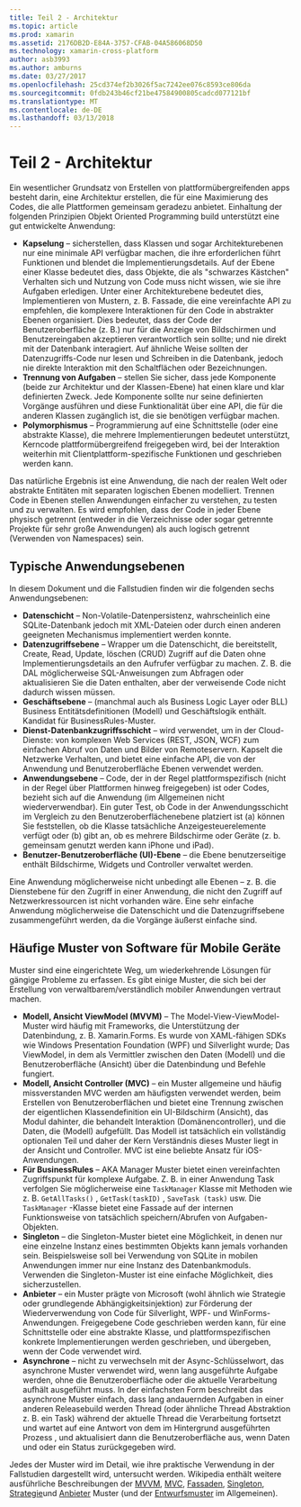 ```yaml
---
title: Teil 2 - Architektur
ms.topic: article
ms.prod: xamarin
ms.assetid: 2176DB2D-E84A-3757-CFAB-04A586068D50
ms.technology: xamarin-cross-platform
author: asb3993
ms.author: amburns
ms.date: 03/27/2017
ms.openlocfilehash: 25cd374ef2b3026f5ac7242ee076c8593ce806da
ms.sourcegitcommit: 0fdb243b46cf21be47584900805cadcd077121bf
ms.translationtype: MT
ms.contentlocale: de-DE
ms.lasthandoff: 03/13/2018
---
```

# <a name="part-2---architecture"></a>Teil 2 - Architektur

Ein wesentlicher Grundsatz von Erstellen von plattformübergreifenden apps besteht darin, eine Architektur erstellen, die für eine Maximierung des Codes, die alle Plattformen gemeinsam geradezu anbietet. Einhaltung der folgenden Prinzipien Objekt Oriented Programming build unterstützt eine gut entwickelte Anwendung:

-   **Kapselung** – sicherstellen, dass Klassen und sogar Architekturebenen nur eine minimale API verfügbar machen, die ihre erforderlichen führt Funktionen und blendet die Implementierungsdetails. Auf der Ebene einer Klasse bedeutet dies, dass Objekte, die als "schwarzes Kästchen" Verhalten sich und Nutzung von Code muss nicht wissen, wie sie ihre Aufgaben erledigen. Unter einer Architekturebene bedeutet dies, Implementieren von Mustern, z. B. Fassade, die eine vereinfachte API zu empfehlen, die komplexere Interaktionen für den Code in abstrakter Ebenen organisiert. Dies bedeutet, dass der Code der Benutzeroberfläche (z. B.) nur für die Anzeige von Bildschirmen und Benutzereingaben akzeptieren verantwortlich sein sollte; und nie direkt mit der Datenbank interagiert. Auf ähnliche Weise sollten der Datenzugriffs-Code nur lesen und Schreiben in die Datenbank, jedoch nie direkte Interaktion mit den Schaltflächen oder Bezeichnungen.
-   **Trennung von Aufgaben** – stellen Sie sicher, dass jede Komponente (beide zur Architektur und der Klassen-Ebene) hat einen klare und klar definierten Zweck. Jede Komponente sollte nur seine definierten Vorgänge ausführen und diese Funktionalität über eine API, die für die anderen Klassen zugänglich ist, die sie benötigen verfügbar machen.
-   **Polymorphismus** – Programmierung auf eine Schnittstelle (oder eine abstrakte Klasse), die mehrere Implementierungen bedeutet unterstützt, Kerncode plattformübergreifend freigegeben wird, bei der Interaktion weiterhin mit Clientplattform-spezifische Funktionen und geschrieben werden kann.


Das natürliche Ergebnis ist eine Anwendung, die nach der realen Welt oder abstrakte Entitäten mit separaten logischen Ebenen modelliert. Trennen Code in Ebenen stellen Anwendungen einfacher zu verstehen, zu testen und zu verwalten. Es wird empfohlen, dass der Code in jeder Ebene physisch getrennt (entweder in die Verzeichnisse oder sogar getrennte Projekte für sehr große Anwendungen) als auch logisch getrennt (Verwenden von Namespaces) sein.

 <a name="Typical_Application_Layers" />


## <a name="typical-application-layers"></a>Typische Anwendungsebenen

In diesem Dokument und die Fallstudien finden wir die folgenden sechs Anwendungsebenen:

-   **Datenschicht** – Non-Volatile-Datenpersistenz, wahrscheinlich eine SQLite-Datenbank jedoch mit XML-Dateien oder durch einen anderen geeigneten Mechanismus implementiert werden konnte.
-   **Datenzugriffsebene** – Wrapper um die Datenschicht, die bereitstellt, Create, Read, Update, löschen (CRUD) Zugriff auf die Daten ohne Implementierungsdetails an den Aufrufer verfügbar zu machen. Z. B. die DAL möglicherweise SQL-Anweisungen zum Abfragen oder aktualisieren Sie die Daten enthalten, aber der verweisende Code nicht dadurch wissen müssen.
-   **Geschäftsebene** – (manchmal auch als Business Logic Layer oder BLL) Business Entitätsdefinitionen (Modell) und Geschäftslogik enthält. Kandidat für BusinessRules-Muster.
-   **Dienst-Datenbankzugriffsschicht** – wird verwendet, um in der Cloud-Dienste: von komplexen Web Services (REST, JSON, WCF) zum einfachen Abruf von Daten und Bilder von Remoteservern. Kapselt die Netzwerke Verhalten, und bietet eine einfache API, die von der Anwendung und Benutzeroberfläche Ebenen verwendet werden.
-   **Anwendungsebene** – Code, der in der Regel plattformspezifisch (nicht in der Regel über Plattformen hinweg freigegeben) ist oder Codes, bezieht sich auf die Anwendung (im Allgemeinen nicht wiederverwendbar). Ein guter Test, ob Code in der Anwendungsschicht im Vergleich zu den Benutzeroberflächenebene platziert ist (a) können Sie feststellen, ob die Klasse tatsächliche Anzeigesteuerelemente verfügt oder (b) gibt an, ob es mehrere Bildschirme oder Geräte (z. b. gemeinsam genutzt werden kann iPhone und iPad).
-   **Benutzer-Benutzeroberfläche (UI)-Ebene** – die Ebene benutzerseitige enthält Bildschirme, Widgets und Controller verwaltet werden.


Eine Anwendung möglicherweise nicht unbedingt alle Ebenen – z. B. die Dienstebene für den Zugriff in einer Anwendung, die nicht den Zugriff auf Netzwerkressourcen ist nicht vorhanden wäre. Eine sehr einfache Anwendung möglicherweise die Datenschicht und die Datenzugriffsebene zusammengeführt werden, da die Vorgänge äußerst einfache sind.

 <a name="Common_Mobile_Software_Patterns" />


## <a name="common-mobile-software-patterns"></a>Häufige Muster von Software für Mobile Geräte

Muster sind eine eingerichtete Weg, um wiederkehrende Lösungen für gängige Probleme zu erfassen. Es gibt einige Muster, die sich bei der Erstellung von verwaltbarem/verständlich mobiler Anwendungen vertraut machen.

-   **Modell, Ansicht ViewModel (MVVM)** – The Model-View-ViewModel-Muster wird häufig mit Frameworks, die Unterstützung der Datenbindung, z. B. Xamarin.Forms. Es wurde von XAML-fähigen SDKs wie Windows Presentation Foundation (WPF) und Silverlight wurde; Das ViewModel, in dem als Vermittler zwischen den Daten (Modell) und die Benutzeroberfläche (Ansicht) über die Datenbindung und Befehle fungiert.
-   **Modell, Ansicht Controller (MVC)** – ein Muster allgemeine und häufig missverstanden MVC werden am häufigsten verwendet werden, beim Erstellen von Benutzeroberflächen und bietet eine Trennung zwischen der eigentlichen Klassendefinition ein UI-Bildschirm (Ansicht), das Modul dahinter, die behandelt Interaktion (Domänencontroller), und die Daten, die (Modell) aufgefüllt. Das Modell ist tatsächlich ein vollständig optionalen Teil und daher der Kern Verständnis dieses Muster liegt in der Ansicht und Controller. MVC ist eine beliebte Ansatz für iOS-Anwendungen.
-   **Für BusinessRules** – AKA Manager Muster bietet einen vereinfachten Zugriffspunkt für komplexe Aufgabe. Z. B. in einer Anwendung Task verfolgen Sie möglicherweise eine `TaskManager` Klasse mit Methoden wie z. B. `GetAllTasks()` , `GetTask(taskID)` , `SaveTask (task)` usw. Die `TaskManager` -Klasse bietet eine Fassade auf der internen Funktionsweise von tatsächlich speichern/Abrufen von Aufgaben-Objekten.
-   **Singleton** – die Singleton-Muster bietet eine Möglichkeit, in denen nur eine einzelne Instanz eines bestimmten Objekts kann jemals vorhanden sein. Beispielsweise soll bei Verwendung von SQLite in mobilen Anwendungen immer nur eine Instanz des Datenbankmoduls. Verwenden die Singleton-Muster ist eine einfache Möglichkeit, dies sicherzustellen.
-   **Anbieter** – ein Muster prägte von Microsoft (wohl ähnlich wie Strategie oder grundlegende Abhängigkeitsinjektion) zur Förderung der Wiederverwendung von Code für Silverlight, WPF- und WinForms-Anwendungen. Freigegebene Code geschrieben werden kann, für eine Schnittstelle oder eine abstrakte Klasse, und plattformspezifischen konkrete Implementierungen werden geschrieben, und übergeben, wenn der Code verwendet wird.
-   **Asynchrone** – nicht zu verwechseln mit der Async-Schlüsselwort, das asynchrone Muster verwendet wird, wenn lang ausgeführte Aufgabe werden, ohne die Benutzeroberfläche oder die aktuelle Verarbeitung aufhält ausgeführt muss. In der einfachsten Form beschreibt das asynchrone Muster einfach, dass lang andauernden Aufgaben in einer anderen Releasebuild werden Thread (oder ähnliche Thread Abstraktion z. B. ein Task) während der aktuelle Thread die Verarbeitung fortsetzt und wartet auf eine Antwort von dem im Hintergrund ausgeführten Prozess , und aktualisiert dann die Benutzeroberfläche aus, wenn Daten und oder ein Status zurückgegeben wird.


Jedes der Muster wird im Detail, wie ihre praktische Verwendung in der Fallstudien dargestellt wird, untersucht werden. Wikipedia enthält weitere ausführliche Beschreibungen der [MVVM](https://en.wikipedia.org/wiki/Model–view–viewmodel), [MVC](https://en.wikipedia.org/wiki/Model–view–controller), [Fassaden](http://en.wikipedia.org/wiki/Facade_pattern), [Singleton](http://en.wikipedia.org/wiki/Singleton_pattern), [Strategie](http://en.wikipedia.org/wiki/Strategy_pattern)und [Anbieter](http://en.wikipedia.org/wiki/Provider_model) Muster (und der [Entwurfsmuster](http://en.wikipedia.org/wiki/Design_Patterns) im Allgemeinen).
